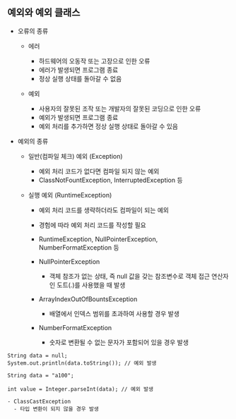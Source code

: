 ## 예외와 예외 클래스
- 오류의 종류
  - 에러
    - 하드웨어의 오동작 또는 고장으로 인한 오류
    - 에러가 발생되면 프로그램 종료
    - 정상 실행 상태를 돌아갈 수 없음
    
  - 예외
    - 사용자의 잘못된 조작 또는 개발자의 잘못된 코딩으로 인한 오류
    - 예외가 발생되면 프로그램 종료
    - 예외 처리를 추가하면 정상 실행 상태로 돌아갈 수 있음
    
- 예외의 종류
  - 일반(컴파일 체크) 예외 (Exception)
    - 예외 처리 코드가 없다면 컴파일 되지 않는 예외 
    - ClassNotFountException, InterruptedException 등
    
  - 실행 예외 (RuntimeException)
    - 예외 처리 코드를 생략하더라도 컴파일이 되는 예외
    - 경험에 따라 예외 처리 코드를 작성할 필요
    - RuntimeException, NullPointerException, NumberFormatException 등
    
    - NullPointerException
      - 객체 참조가 없는 상태, 즉 null 값을 갖는 참조변수로 객체 접근 연산자인 도트(.)를 사용했을 때 발생


    - ArrayIndexOutOfBountsException
      - 배열에서 인덱스 범위를 초과하여 사용할 경우 발생
    
    - NumberFormatException
      - 숫자로 변환될 수 없는 문자가 포함되어 있을 경우 발생
```
String data = null;
System.out.println(data.toString()); // 예외 발생
```   
```
String data = "a100";

int value = Integer.parseInt(data); // 예외 발생
```
    - ClassCastException
      - 타입 변환이 되지 않을 경우 발생
  
  
  
  
  
  
  
  
  
  
  
  

